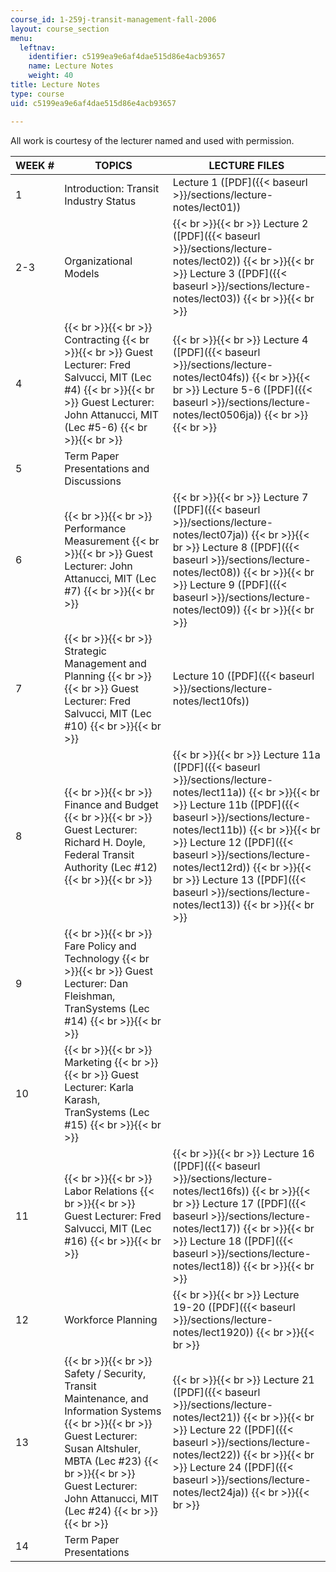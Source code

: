 ```yaml
---
course_id: 1-259j-transit-management-fall-2006
layout: course_section
menu:
  leftnav:
    identifier: c5199ea9e6af4dae515d86e4acb93657
    name: Lecture Notes
    weight: 40
title: Lecture Notes
type: course
uid: c5199ea9e6af4dae515d86e4acb93657

---
```


All work is courtesy of the lecturer named and used with permission.

| WEEK # | TOPICS | LECTURE FILES |
| --- | --- | --- |
| 1 | Introduction: Transit Industry Status | Lecture 1 ([PDF]({{< baseurl >}}/sections/lecture-notes/lect01)) |
| 2-3 | Organizational Models |  {{< br >}}{{< br >}} Lecture 2 ([PDF]({{< baseurl >}}/sections/lecture-notes/lect02)) {{< br >}}{{< br >}} Lecture 3 ([PDF]({{< baseurl >}}/sections/lecture-notes/lect03)) {{< br >}}{{< br >}}  |
| 4 |  {{< br >}}{{< br >}} Contracting {{< br >}}{{< br >}} Guest Lecturer: Fred Salvucci, MIT (Lec #4) {{< br >}}{{< br >}} Guest Lecturer: John Attanucci, MIT (Lec #5-6) {{< br >}}{{< br >}}  |  {{< br >}}{{< br >}} Lecture 4 ([PDF]({{< baseurl >}}/sections/lecture-notes/lect04fs)) {{< br >}}{{< br >}} Lecture 5-6 ([PDF]({{< baseurl >}}/sections/lecture-notes/lect0506ja)) {{< br >}}{{< br >}}  |
| 5 | Term Paper Presentations and Discussions | &nbsp; |
| 6 |  {{< br >}}{{< br >}} Performance Measurement {{< br >}}{{< br >}} Guest Lecturer: John Attanucci, MIT (Lec #7) {{< br >}}{{< br >}}  |  {{< br >}}{{< br >}} Lecture 7 ([PDF]({{< baseurl >}}/sections/lecture-notes/lect07ja)) {{< br >}}{{< br >}} Lecture 8 ([PDF]({{< baseurl >}}/sections/lecture-notes/lect08)) {{< br >}}{{< br >}} Lecture 9 ([PDF]({{< baseurl >}}/sections/lecture-notes/lect09)) {{< br >}}{{< br >}}  |
| 7 |  {{< br >}}{{< br >}} Strategic Management and Planning {{< br >}}{{< br >}} Guest Lecturer: Fred Salvucci, MIT (Lec #10) {{< br >}}{{< br >}}  | Lecture 10 ([PDF]({{< baseurl >}}/sections/lecture-notes/lect10fs)) |
| 8 |  {{< br >}}{{< br >}} Finance and Budget {{< br >}}{{< br >}} Guest Lecturer: Richard H. Doyle, Federal Transit Authority (Lec #12) {{< br >}}{{< br >}}  |  {{< br >}}{{< br >}} Lecture 11a ([PDF]({{< baseurl >}}/sections/lecture-notes/lect11a)) {{< br >}}{{< br >}} Lecture 11b ([PDF]({{< baseurl >}}/sections/lecture-notes/lect11b)) {{< br >}}{{< br >}} Lecture 12 ([PDF]({{< baseurl >}}/sections/lecture-notes/lect12rd)) {{< br >}}{{< br >}} Lecture 13 ([PDF]({{< baseurl >}}/sections/lecture-notes/lect13)) {{< br >}}{{< br >}}  |
| 9 |  {{< br >}}{{< br >}} Fare Policy and Technology {{< br >}}{{< br >}} Guest Lecturer: Dan Fleishman, TranSystems (Lec #14) {{< br >}}{{< br >}}  | &nbsp; |
| 10 |  {{< br >}}{{< br >}} Marketing {{< br >}}{{< br >}} Guest Lecturer: Karla Karash, TranSystems (Lec #15) {{< br >}}{{< br >}}  | &nbsp; |
| 11 |  {{< br >}}{{< br >}} Labor Relations {{< br >}}{{< br >}} Guest Lecturer: Fred Salvucci, MIT (Lec #16) {{< br >}}{{< br >}}  |  {{< br >}}{{< br >}} Lecture 16 ([PDF]({{< baseurl >}}/sections/lecture-notes/lect16fs)) {{< br >}}{{< br >}} Lecture 17 ([PDF]({{< baseurl >}}/sections/lecture-notes/lect17)) {{< br >}}{{< br >}} Lecture 18 ([PDF]({{< baseurl >}}/sections/lecture-notes/lect18)) {{< br >}}{{< br >}}  |
| 12 | Workforce Planning |  {{< br >}}{{< br >}} Lecture 19-20 ([PDF]({{< baseurl >}}/sections/lecture-notes/lect1920)) {{< br >}}{{< br >}}  |
| 13 |  {{< br >}}{{< br >}} Safety / Security, Transit Maintenance, and Information Systems {{< br >}}{{< br >}} Guest Lecturer: Susan Altshuler, MBTA (Lec #23) {{< br >}}{{< br >}} Guest Lecturer: John Attanucci, MIT (Lec #24) {{< br >}}{{< br >}}  |  {{< br >}}{{< br >}} Lecture 21 ([PDF]({{< baseurl >}}/sections/lecture-notes/lect21)) {{< br >}}{{< br >}} Lecture 22 ([PDF]({{< baseurl >}}/sections/lecture-notes/lect22)) {{< br >}}{{< br >}} Lecture 24 ([PDF]({{< baseurl >}}/sections/lecture-notes/lect24ja)) {{< br >}}{{< br >}}  |
| 14 | Term Paper Presentations |